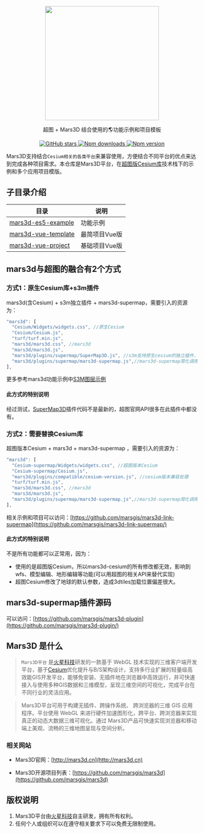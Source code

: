  
<p align="center">
<img src="https://muyao1987.gitee.io/cdn/mars3d.cn/logo.png" width="300px" />
</p>
 
<p align="center">超图 + Mars3D 结合使用的🌎功能示例和项目模板</p>


<p align="center">
<a target="_black" href="https://github.com/marsgis/mars3d">
<img alt="GitHub stars" src="https://img.shields.io/github/stars/marsgis/mars3d?style=flat&logo=github">
</a>
<a target="_black" href="https://www.npmjs.com/package/mars3d">
<img alt="Npm downloads" src="https://img.shields.io/npm/dt/mars3d?style=flat&logo=npm">
</a>
<a target="_black" href="https://www.npmjs.com/package/mars3d">
<img alt="Npm version" src="https://img.shields.io/npm/v/mars3d.svg?style=flat&logo=npm&label=version"/>
</a>
</p>

  Mars3D支持结合`Cesium相关的各类平台`来兼容使用，方便结合不同平台的优点来达到完成各种项目需求。本仓库是Mars3D平台，在[超图版Cesium库](http://support.supermap.com.cn:8090/webgl/index.html)技术栈下的示例和多个应用项目模版。
 
  
## 子目录介绍
  
| 目录  |   说明  | 
|  ----  | ----  |
|[mars3d-es5-example](./mars3d-es5-example/README.md)	|  功能示例 | 
|[mars3d-vue-template](./mars3d-vue-template/README.md)	|  最简项目Vue版 | 
|[mars3d-vue-project](./mars3d-vue-project/README.md)	|  基础项目Vue版 |  


## mars3d与超图的融合有2个方式

### 方式1：原生Cesium库+s3m插件
 mars3d(含Cesium) + s3m独立插件 + mars3d-supermap，需要引入的资源为：
```js
"mars3d": [
  "Cesium/Widgets/widgets.css", //原生Cesium
  "Cesium/Cesium.js",
  "turf/turf.min.js",
  "mars3d/mars3d.css", //mars3d
  "mars3d/mars3d.js",
  "mars3d/plugins/supermap/SuperMap3D.js", //s3m支持原生cesium的独立插件，参考 https://github.com/SuperMap/iClient3D-for-WebGL
  "mars3d/plugins/supermap/mars3d-supermap.js",//mars3d-supermap简化调用封装
],
```
更多参考mars3d功能示例中[S3M图层示例](https://mars3d.cn/editor.html?id=layer-other/s3m/basis)

#### 此方式的特别说明
经过测试，[SuperMap3D](https://github.com/SuperMap/iClient3D-for-WebGL/tree/main/Cesium_S3MLayer_Plugins/S3MTilesLayer)插件代码不是最新的，超图官网API很多在此插件中都没有。



### 方式2：需要替换Cesium库
超图版本Cesium + mars3d + mars3d-supermap ，需要引入的资源为：
```js
"mars3d": [
  "Cesium-supermap/Widgets/widgets.css", //超图版本Cesium 
  "Cesium-supermap/Cesium.js",
  "mars3d/plugins/compatible/cesium-version.js", //cesium版本兼容处理
  "turf/turf.min.js",
  "mars3d/mars3d.css", //mars3d
  "mars3d/mars3d.js",
  "mars3d/plugins/supermap/mars3d-supermap.js",//mars3d-supermap简化调用封装
],
```
相关示例和项目可以访问：[https://github.com/marsgis/mars3d-link-supermap](https://github.com/marsgis/mars3d-link-supermap/)
 
 
#### 此方式的特别说明
 不是所有功能都可以正常用，因为：

- 使用的是超图版Cesium，所以mars3d-cesium的所有修改都无效，影响到wfs、模型编辑、地形编辑等功能(可以用超图的相关API来替代实现)
- 超图Cesium修改了地球的默认参数，造成3dtiles加载位置偏差很大。






## mars3d-supermap插件源码
可以访问：[https://github.com/marsgis/mars3d-plugin](https://github.com/marsgis/mars3d-plugin/)



## Mars3D 是什么 
>  `Mars3D平台` 是[火星科技](http://marsgis.cn/)研发的一款基于 WebGL 技术实现的三维客户端开发平台，基于[Cesium](https://cesium.com/cesiumjs/)优化提升与B/S架构设计，支持多行业扩展的轻量级高效能GIS开发平台，能够免安装、无插件地在浏览器中高效运行，并可快速接入与使用多种GIS数据和三维模型，呈现三维空间的可视化，完成平台在不同行业的灵活应用。

 > Mars3D平台可用于构建无插件、跨操作系统、 跨浏览器的三维 GIS 应用程序。平台使用 WebGL 来进行硬件加速图形化，跨平台、跨浏览器来实现真正的动态大数据三维可视化。通过 Mars3D产品可快速实现浏览器和移动端上美观、流畅的三维地图呈现与空间分析。

### 相关网站 
- Mars3D官网：[http://mars3d.cn](http://mars3d.cn)  

- Mars3D开源项目列表：[https://github.com/marsgis/mars3d](https://github.com/marsgis/mars3d)


## 版权说明
1. Mars3D平台由[火星科技](http://marsgis.cn/)自主研发，拥有所有权利。
2. 任何个人或组织可以在遵守相关要求下可以免费无限制使用。

